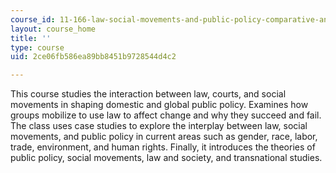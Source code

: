 ```yaml
---
course_id: 11-166-law-social-movements-and-public-policy-comparative-and-international-experience-spring-2012
layout: course_home
title: ''
type: course
uid: 2ce06fb586ea89bb8451b9728544d4c2

---
```

This course studies the interaction between law, courts, and social movements in shaping domestic and global public policy. Examines how groups mobilize to use law to affect change and why they succeed and fail. The class uses case studies to explore the interplay between law, social movements, and public policy in current areas such as gender, race, labor, trade, environment, and human rights. Finally, it introduces the theories of public policy, social movements, law and society, and transnational studies.
